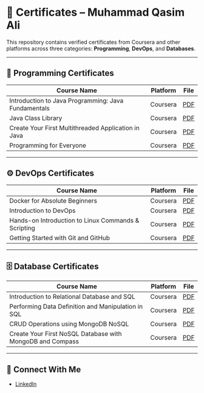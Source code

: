 # 📄 Certificates – Muhammad Qasim Ali

This repository contains verified certificates from Coursera and other platforms across three categories: **Programming**, **DevOps**, and **Databases**.

---

## 📘 Programming Certificates

| Course Name                                            | Platform  | File |
|--------------------------------------------------------|-----------|------|
| Introduction to Java Programming: Java Fundamentals   | Coursera  | [PDF](programming/Coursera%20GNRL39ELDPXT.pdf) |
| Java Class Library                                     | Coursera  | [PDF](programming/Coursera%20LWEKK35X39HS.pdf) |
| Create Your First Multithreaded Application in Java   | Coursera  | [PDF](programming/Coursera%20N3E9ZH7355RW.pdf) |
| Programming for Everyone                               | Coursera  | [PDF](programming/Coursera%20NDZ48WAUDHJ5.pdf) |

---

## ⚙️ DevOps Certificates

| Course Name                                           | Platform  | File |
|-------------------------------------------------------|-----------|------|
| Docker for Absolute Beginners                         | Coursera  | [PDF](devops/Coursera%20HH4PAFA78HPY.pdf) |
| Introduction to DevOps                                | Coursera  | [PDF](devops/Coursera%20IK596OIWM3GG.pdf) |
| Hands-on Introduction to Linux Commands & Scripting   | Coursera  | [PDF](devops/Coursera%203JWZOQ9LWCGW.pdf) |
| Getting Started with Git and GitHub                   | Coursera  | [PDF](devops/Coursera%20RBDDX1WFW1RN.pdf) |

---

## 🗄️ Database Certificates

| Course Name                                               | Platform  | File |
|-----------------------------------------------------------|-----------|------|
| Introduction to Relational Database and SQL               | Coursera  | [PDF](databases/Coursera%20G8X8BYN772UU.pdf) |
| Performing Data Definition and Manipulation in SQL        | Coursera  | [PDF](databases/Coursera%20LY2AJFY9SV22.pdf) |
| CRUD Operations using MongoDB NoSQL                       | Coursera  | [PDF](databases/Coursera%20N5SHY848YVZV.pdf) |
| Create Your First NoSQL Database with MongoDB and Compass | Coursera  | [PDF](databases/Coursera%20X3BRL83QTYMW.pdf) |

---

## 🔗 Connect With Me

- [LinkedIn](www.linkedin.com/in/qasim-ali-a5666b235)
